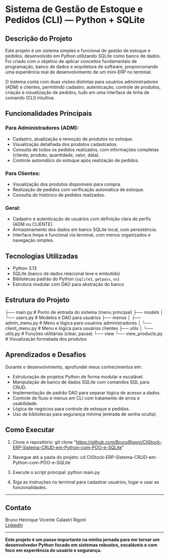 # Sistema de Gestão de Estoque e Pedidos (CLI) — Python + SQLite

## Descrição do Projeto

Este projeto é um sistema simples e funcional de gestão de estoque e pedidos, desenvolvido em Python utilizando SQLite como banco de dados. Foi criado com o objetivo de aplicar conceitos fundamentais de programação, banco de dados e arquitetura de software, proporcionando uma experiência real de desenvolvimento de um mini-ERP no terminal.

O sistema conta com duas visões distintas para usuários administradores (ADM) e clientes, permitindo cadastro, autenticação, controle de produtos, criação e visualização de pedidos, tudo em uma interface de linha de comando (CLI) intuitiva.

## Funcionalidades Principais

### Para Administradores (ADM):
- Cadastro, atualização e remoção de produtos no estoque.
- Visualização detalhada dos produtos cadastrados.
- Consulta de todos os pedidos realizados, com informações completas (cliente, produto, quantidade, valor, data).
- Controle automático do estoque após realização de pedidos.

### Para Clientes:
- Visualização dos produtos disponíveis para compra.
- Realização de pedidos com verificação automática de estoque.
- Consulta do histórico de pedidos realizados.

### Geral:
- Cadastro e autenticação de usuários com definição clara de perfis (ADM ou CLIENTE).
- Armazenamento dos dados em banco SQLite local, com persistência.
- Interface limpa e funcional via terminal, com menus organizados e navegação simples.

## Tecnologias Utilizadas

- Python 3.13
- SQLite (banco de dados relacional leve e embutido)
- Bibliotecas padrão do Python (`sqlite3`, `getpass`, `os`)
- Estrutura modular com DAO para abstração do banco

## Estrutura do Projeto

├── main.py # Ponto de entrada do sistema (menu principal)
├── models
│ └── users.py # Modelos e DAO para usuários
├── menus
│ ├── admin_menu.py # Menu e lógica para usuários administradores
│ └── client_menu.py # Menu e lógica para usuários clientes
├── utils
│ └── utils.py # Funções utilitárias (clear, pause)
└── view
└── view_products.py # Visualização formatada dos produtos


## Aprendizados e Desafios

Durante o desenvolvimento, aprofundei meus conhecimentos em:

- Estruturação de projetos Python de forma modular e escalável.
- Manipulação de banco de dados SQLite com comandos SQL para CRUD.
- Implementação de padrão DAO para separar lógica de acesso a dados.
- Controle de fluxo e menus em CLI com tratamento de erros e usabilidade.
- Lógica de negócios para controle de estoque e pedidos.
- Uso de bibliotecas para segurança mínima (entrada de senha oculta).


## Como Executar

1. Clone o repositório:
git clone "https://github.com/BrunoRigoni/CliStock-ERP-Sistema-CRUD-em-Python-com-POO-e-SQLite"

2. Navegue até a pasta do projeto:
cd CliStock-ERP-Sistema-CRUD-em-Python-com-POO-e-SQLite

3. Execute o script principal:
python main.py

4. Siga as instruções no terminal para cadastrar usuários, logar e usar as funcionalidades.

---

## Contato

Bruno Henrique Vicente Calastri Rigoni  
[LinkedIn](https://www.linkedin.com/in/brunohenriquerigoni)  

---

**Este projeto é um passo importante na minha jornada para me tornar um desenvolvedor Python focado em sistemas robustos, escaláveis e com foco em experiência do usuário e segurança.**







